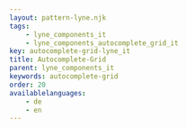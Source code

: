 ```yaml
---
layout: pattern-lyne.njk
tags: 
    - lyne_components_it
    - lyne_components_autocomplete_grid_it
key: autocomplete-grid-lyne_it
title: Autocomplete-Grid
parent: lyne_components_it
keywords: autocomplete-grid
order: 20
availablelanguages: 
    - de
    - en
---
```

